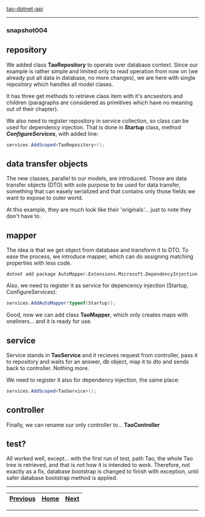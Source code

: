 [tao-dotnet-api](https://github.com/noviKorisnik/tao-dotnet-api)
___
### snapshot004
## repository
We added class **TaoRepository** to operate over database context. Since our example is rather simple and limited only to read operation from now on (we already put all data in database, no more changes), we are here with single repository which handles all model clases.

It has three get methods to retrieve class item with it's ancsestors and children (paragraphs are considered as primitives which have no meaning out of their chapter).

We also need to register repository in service collection, so class can be used for dependency injection. That is done in **Startup** class, method **_ConfigureServices_**, with added line:
``` c#
services.AddScoped<TaoRepository>();
```
## data transfer objects
The new classes, parallel to our models, are introduced. Those are data transfer objects (DTO) with sole purpose to be used for data transfer, something that can easely serialized and that contains only those fields we want to expose to outer world.

At this example, they are much look like their 'originals'... just to note they don't have to.
## mapper
The idea is that we get object from database and transform it to DTO. To ease the process, we introduce mapper, which can do assigning matching properties with less code.
```
dotnet add package AutoMapper.Extensions.Microsoft.DependencyInjection
```
Also, we need to register it as service for depencency injection (Startup, ConfigureServices):
``` c#
services.AddAutoMapper(typeof(Startup));
```
Good, now we can add class **TaoMapper**, which only creates maps with oneliners... and it is ready for use.
## service
Service stands in **TaoService** and it recieves request from controller, pass it to repository and waits for an answer, db object, map it to dto and sends back to controller. Nothing more.

We need to register it also for dependency injection, the same place:
``` c#
services.AddScoped<TaoService>();
```
## controller
Finally, we can rename our only controller to... **TaoController**
## test?
All worked well, except... with the first run of test, path Tao, the whole Tao tree is retrieved, and that is not how it is intended to work. Therefore, not exactly as a fix, database bootstrap is changed to finish with exception, until safer database bootstrap method is applied.
___
| [Previous](https://github.com/noviKorisnik/tao-dotnet-api/tree/snapshot003)| [Home](https://github.com/noviKorisnik/tao-dotnet-api) | [Next](https://github.com/noviKorisnik/tao-dotnet-api/tree/snapshot005) |
| :-: | :-: | :-: |
___